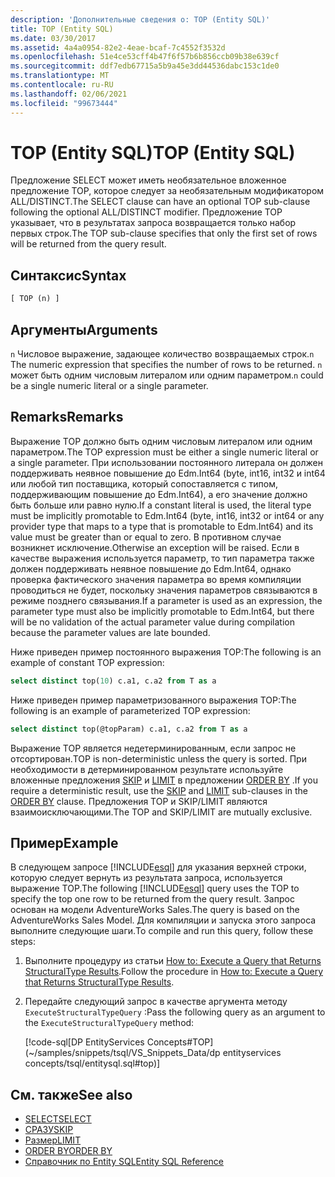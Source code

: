 ```yaml
---
description: 'Дополнительные сведения о: TOP (Entity SQL)'
title: TOP (Entity SQL)
ms.date: 03/30/2017
ms.assetid: 4a4a0954-82e2-4eae-bcaf-7c4552f3532d
ms.openlocfilehash: 51e4ce53cff4b47f6f57b6b856ccb09b38e639cf
ms.sourcegitcommit: ddf7edb67715a5b9a45e3dd44536dabc153c1de0
ms.translationtype: MT
ms.contentlocale: ru-RU
ms.lasthandoff: 02/06/2021
ms.locfileid: "99673444"
---
```

# <a name="top-entity-sql"></a><span data-ttu-id="495d6-103">TOP (Entity SQL)</span><span class="sxs-lookup"><span data-stu-id="495d6-103">TOP (Entity SQL)</span></span>

<span data-ttu-id="495d6-104">Предложение SELECT может иметь необязательное вложенное предложение TOP, которое следует за необязательным модификатором ALL/DISTINCT.</span><span class="sxs-lookup"><span data-stu-id="495d6-104">The SELECT clause can have an optional TOP sub-clause following the optional ALL/DISTINCT modifier.</span></span> <span data-ttu-id="495d6-105">Предложение TOP указывает, что в результатах запроса возвращается только набор первых строк.</span><span class="sxs-lookup"><span data-stu-id="495d6-105">The TOP sub-clause specifies that only the first set of rows will be returned from the query result.</span></span>

## <a name="syntax"></a><span data-ttu-id="495d6-106">Синтаксис</span><span class="sxs-lookup"><span data-stu-id="495d6-106">Syntax</span></span>

```sql
[ TOP (n) ]
```

## <a name="arguments"></a><span data-ttu-id="495d6-107">Аргументы</span><span class="sxs-lookup"><span data-stu-id="495d6-107">Arguments</span></span>

<span data-ttu-id="495d6-108">`n` Числовое выражение, задающее количество возвращаемых строк.</span><span class="sxs-lookup"><span data-stu-id="495d6-108">`n` The numeric expression that specifies the number of rows to be returned.</span></span> <span data-ttu-id="495d6-109">`n` может быть одним числовым литералом или одним параметром.</span><span class="sxs-lookup"><span data-stu-id="495d6-109">`n` could be a single numeric literal or a single parameter.</span></span>

## <a name="remarks"></a><span data-ttu-id="495d6-110">Remarks</span><span class="sxs-lookup"><span data-stu-id="495d6-110">Remarks</span></span>

<span data-ttu-id="495d6-111">Выражение TOP должно быть одним числовым литералом или одним параметром.</span><span class="sxs-lookup"><span data-stu-id="495d6-111">The TOP expression must be either a single numeric literal or a single parameter.</span></span> <span data-ttu-id="495d6-112">При использовании постоянного литерала он должен поддерживать неявное повышение до Edm.Int64 (byte, int16, int32 и int64 или любой тип поставщика, который сопоставляется с типом, поддерживающим повышение до Edm.Int64), а его значение должно быть больше или равно нулю.</span><span class="sxs-lookup"><span data-stu-id="495d6-112">If a constant literal is used, the literal type must be implicitly promotable to Edm.Int64 (byte, int16, int32 or int64 or any provider type that maps to a type that is promotable to Edm.Int64) and its value must be greater than or equal to zero.</span></span> <span data-ttu-id="495d6-113">В противном случае возникнет исключение.</span><span class="sxs-lookup"><span data-stu-id="495d6-113">Otherwise an exception will be raised.</span></span> <span data-ttu-id="495d6-114">Если в качестве выражения используется параметр, то тип параметра также должен поддерживать неявное повышение до Edm.Int64, однако проверка фактического значения параметра во время компиляции проводиться не будет, поскольку значения параметров связываются в режиме позднего связывания.</span><span class="sxs-lookup"><span data-stu-id="495d6-114">If a parameter is used as an expression, the parameter type must also be implicitly promotable to Edm.Int64, but there will be no validation of the actual parameter value during compilation because the parameter values are late bounded.</span></span>

<span data-ttu-id="495d6-115">Ниже приведен пример постоянного выражения TOP:</span><span class="sxs-lookup"><span data-stu-id="495d6-115">The following is an example of constant TOP expression:</span></span>

```sql
select distinct top(10) c.a1, c.a2 from T as a
```

<span data-ttu-id="495d6-116">Ниже приведен пример параметризованного выражения TOP:</span><span class="sxs-lookup"><span data-stu-id="495d6-116">The following is an example of parameterized TOP expression:</span></span>

```sql
select distinct top(@topParam) c.a1, c.a2 from T as a
```

<span data-ttu-id="495d6-117">Выражение TOP является недетерминированным, если запрос не отсортирован.</span><span class="sxs-lookup"><span data-stu-id="495d6-117">TOP is non-deterministic unless the query is sorted.</span></span> <span data-ttu-id="495d6-118">При необходимости в детерминированном результате используйте вложенные предложения [SKIP](skip-entity-sql.md) и [LIMIT](limit-entity-sql.md) в предложении [ORDER BY](order-by-entity-sql.md) .</span><span class="sxs-lookup"><span data-stu-id="495d6-118">If you require a deterministic result, use the [SKIP](skip-entity-sql.md) and [LIMIT](limit-entity-sql.md) sub-clauses in the [ORDER BY](order-by-entity-sql.md) clause.</span></span> <span data-ttu-id="495d6-119">Предложения TOP и SKIP/LIMIT являются взаимоисключающими.</span><span class="sxs-lookup"><span data-stu-id="495d6-119">The TOP and SKIP/LIMIT are mutually exclusive.</span></span>

## <a name="example"></a><span data-ttu-id="495d6-120">Пример</span><span class="sxs-lookup"><span data-stu-id="495d6-120">Example</span></span>

<span data-ttu-id="495d6-121">В следующем запросе [!INCLUDE[esql](../../../../../../includes/esql-md.md)] для указания верхней строки, которую следует вернуть из результата запроса, используется выражение TOP.</span><span class="sxs-lookup"><span data-stu-id="495d6-121">The following [!INCLUDE[esql](../../../../../../includes/esql-md.md)] query uses the TOP to specify the top one row to be returned from the query result.</span></span> <span data-ttu-id="495d6-122">Запрос основан на модели AdventureWorks Sales.</span><span class="sxs-lookup"><span data-stu-id="495d6-122">The query is based on the AdventureWorks Sales Model.</span></span> <span data-ttu-id="495d6-123">Для компиляции и запуска этого запроса выполните следующие шаги.</span><span class="sxs-lookup"><span data-stu-id="495d6-123">To compile and run this query, follow these steps:</span></span>

1. <span data-ttu-id="495d6-124">Выполните процедуру из статьи [How to: Execute a Query that Returns StructuralType Results](../how-to-execute-a-query-that-returns-structuraltype-results.md).</span><span class="sxs-lookup"><span data-stu-id="495d6-124">Follow the procedure in [How to: Execute a Query that Returns StructuralType Results](../how-to-execute-a-query-that-returns-structuraltype-results.md).</span></span>

2. <span data-ttu-id="495d6-125">Передайте следующий запрос в качестве аргумента методу `ExecuteStructuralTypeQuery` :</span><span class="sxs-lookup"><span data-stu-id="495d6-125">Pass the following query as an argument to the `ExecuteStructuralTypeQuery` method:</span></span>

    [!code-sql[DP EntityServices Concepts#TOP](~/samples/snippets/tsql/VS_Snippets_Data/dp entityservices concepts/tsql/entitysql.sql#top)]

## <a name="see-also"></a><span data-ttu-id="495d6-126">См. также</span><span class="sxs-lookup"><span data-stu-id="495d6-126">See also</span></span>

- [<span data-ttu-id="495d6-127">SELECT</span><span class="sxs-lookup"><span data-stu-id="495d6-127">SELECT</span></span>](select-entity-sql.md)
- [<span data-ttu-id="495d6-128">СРАЗУ</span><span class="sxs-lookup"><span data-stu-id="495d6-128">SKIP</span></span>](skip-entity-sql.md)
- [<span data-ttu-id="495d6-129">Размер</span><span class="sxs-lookup"><span data-stu-id="495d6-129">LIMIT</span></span>](limit-entity-sql.md)
- [<span data-ttu-id="495d6-130">ORDER BY</span><span class="sxs-lookup"><span data-stu-id="495d6-130">ORDER BY</span></span>](order-by-entity-sql.md)
- [<span data-ttu-id="495d6-131">Справочник по Entity SQL</span><span class="sxs-lookup"><span data-stu-id="495d6-131">Entity SQL Reference</span></span>](entity-sql-reference.md)
